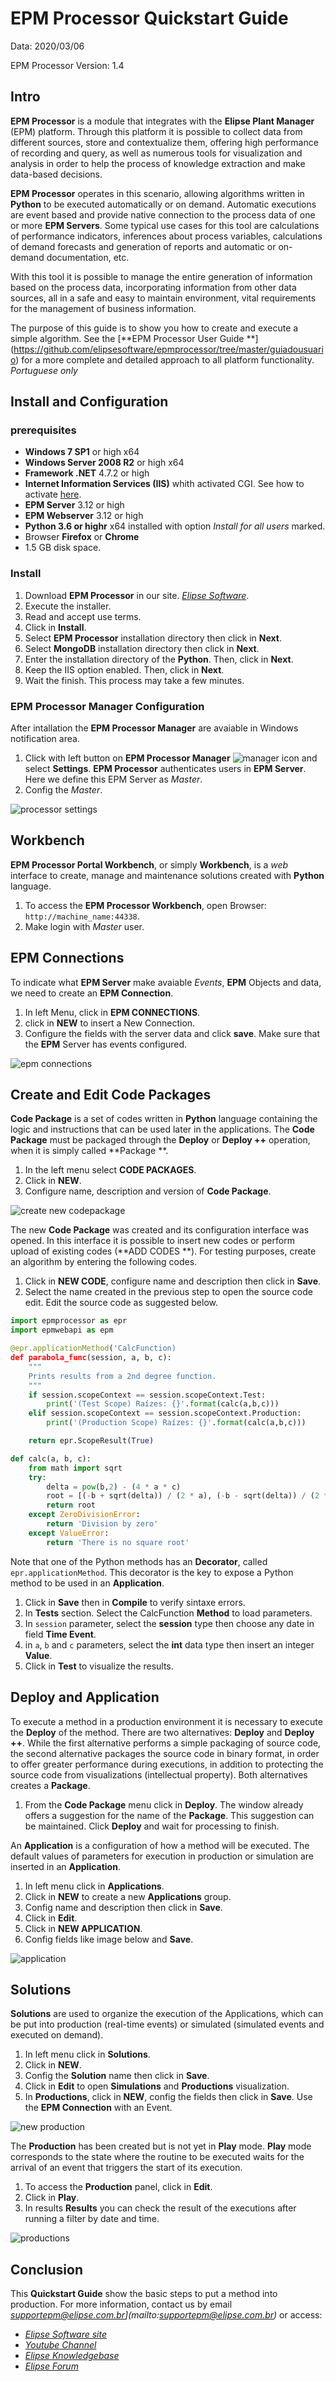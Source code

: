 # EPM Processor Quickstart Guide

Data: 2020/03/06

EPM Processor Version: 1.4

## Intro

**EPM Processor** is a module that integrates with the **Elipse Plant Manager** (EPM) platform. Through this platform it is possible to collect data from different sources, store and contextualize them, offering high performance of recording and query, as well as numerous tools for visualization and analysis in order to help the process of knowledge extraction and make data-based decisions.

**EPM Processor** operates in this scenario, allowing algorithms written in **Python** to be executed automatically or on demand. Automatic executions are event based and provide native connection to the process data of one or more **EPM Servers**. Some typical use cases for this tool are calculations of performance indicators, inferences about process variables, calculations of demand forecasts and generation of reports and automatic or on-demand documentation, etc.

With this tool it is possible to manage the entire generation of information based on the process data, incorporating information from other data sources, all in a safe and easy to maintain environment, vital requirements for the management of business information.

The purpose of this guide is to show you how to create and execute a simple algorithm. See the [**EPM Processor User Guide **] (https://github.com/elipsesoftware/epmprocessor/tree/master/guiadousuario) for a more complete and detailed approach to all platform functionality. *Portuguese only*

## Install and Configuration

### prerequisites

+ **Windows 7 SP1** or high x64
+ **Windows Server 2008 R2** or high x64
+ **Framework .NET** 4.7.2 or high
+ **Internet Information Services (IIS)** whith activated CGI. See how to activate [here](https://github.com/elipsesoftware/epmprocessor/blob/master/guiadousuario/EPMProcessorSuporte.md#como-ativar-o-cgi-no-iis-internet-information-services).
+ **EPM Server** 3.12 or high
+ **EPM Webserver** 3.12 or high
+ **Python 3.6 or highr** x64 installed with option *Install for all users* marked.
+ Browser **Firefox** or **Chrome**
+ 1.5 GB disk space.

### Install

1. Download **EPM Processor** in our site. *[Elipse Software](https://www.elipse.com.br/downloads)*.
2. Execute the installer. 
3. Read and accept use terms.
4. Click in **Install**.
5. Select **EPM Processor** installation directory then click in **Next**.
6. Select **MongoDB** installation directory then click in **Next**. 
4. Enter the installation directory of the **Python**. Then, click in **Next**.
5. Keep the IIS option enabled. Then, click in **Next**.
6. Wait the finish. This process may take a few minutes.

### EPM Processor Manager Configuration

After intallation the **EPM Processor Manager** are avaiable in Windows notification area. 

1. Click with left button on **EPM Processor Manager** ![manager icon](./images/manager_icon.PNG "EPM Processor Manager") and select  **Settings**. **EPM Processor** authenticates users in **EPM Server**. Here we define this EPM Server as *Master*.
2. Config the *Master*. 

![processor settings](./images/processor_settings.PNG "Configurações do EPM Processor")

## Workbench

**EPM Processor Portal Workbench**, or simply **Workbench**, is a *web* interface to create, manage and maintenance solutions created with   **Python** language.

1. To access the **EPM Processor Workbench**, open Browser: `http://machine_name:44338`.
2. Make login with *Master* user.

## EPM Connections

To indicate what **EPM Server**  make avaiable *Events*, **EPM** Objects and data, we need to create an  **EPM Connection**.

1. In left Menu, click in **EPM CONNECTIONS**.
2. click in **NEW** to insert a New Connection.
3. Configure the fields with the server data and click **save**. Make sure that the **EPM** Server has events configured.

![epm connections](./images/epm_connections.PNG "Criação de uma nova Connection")

## Create and Edit Code Packages

**Code Package** is a set of codes written in **Python** language containing the logic and instructions that can be used later in the applications. The **Code Package** must be packaged through the **Deploy** or **Deploy ++** operation, when it is simply called **Package **.

1. In the left menu select **CODE PACKAGES**.
2. Click in **NEW**.
3. Configure name, description and version of **Code Package**.

![create new codepackage](./images/creating_new_code_package.PNG "Criação de um novo Code Package")

The new **Code Package** was created and its configuration interface was opened. In this interface it is possible to insert new codes or perform upload of existing codes (**ADD CODES **). For testing purposes, create an algorithm by entering the following codes.

1. Click in **NEW CODE**, configure name and description then click in **Save**.
2. Select the name created in the previous step to open the source code edit. Edit the source code as suggested below.

```python
import epmprocessor as epr
import epmwebapi as epm

@epr.applicationMethod('CalcFunction)
def parabola_func(session, a, b, c):
    """
    Prints results from a 2nd degree function.
    """
    if session.scopeContext == session.scopeContext.Test:
        print('(Test Scope) Raízes: {}'.format(calc(a,b,c)))
    elif session.scopeContext == session.scopeContext.Production:
        print('(Production Scope) Raízes: {}'.format(calc(a,b,c)))

    return epr.ScopeResult(True)

def calc(a, b, c):
    from math import sqrt
    try:
        delta = pow(b,2) - (4 * a * c)
        root = [(-b + sqrt(delta)) / (2 * a), (-b - sqrt(delta)) / (2 * a )]
        return root
    except ZeroDivisionError:
        return 'Division by zero'
    except ValueError:
        return 'There is no square root'
```

Note that one of the Python methods has an **Decorator**, called `epr.applicationMethod`. This decorator is the key to expose a Python method to be used in an **Application**.

1. Click in **Save** then in **Compile** to verify sintaxe errors.
2. In  **Tests** section. Select the CalcFunction **Method** to load parameters.
3. In `session` parameter, select the **session** type then choose any date in field **Time Event**.
4. in `a`, `b` and `c` parameters, select the **int** data type then insert an integer **Value**.
5. Click in **Test** to visualize the results.

## Deploy and Application

To execute a method in a production environment it is necessary to execute the **Deploy** of the method. There are two alternatives: **Deploy** and **Deploy ++**. While the first alternative performs a simple packaging of source code, the second alternative packages the source code in binary format, in order to offer greater performance during executions, in addition to protecting the source code from visualizations (intellectual property). Both alternatives creates a **Package**.

1. From the **Code Package** menu click in **Deploy**. The window already offers a suggestion for the name of the **Package**. This suggestion can be maintained. Click **Deploy** and wait for processing to finish.

An **Application** is a configuration of how a method will be executed. The default values of parameters for execution in production or simulation are inserted in an **Application**.

1. In left menu click in **Applications**.
2. Click in **NEW** to create a new **Applications** group.
3. Config name and description then click in **Save**.
4. Click in **Edit**.
5. Click in **NEW APPLICATION**.
6. Config fields like image below and **Save**.

![application](./images/application.PNG "Criação de uma Application")

## Solutions

**Solutions** are used to organize the execution of the Applications, which can be put into production (real-time events) or simulated (simulated events and executed on demand).

1. In left menu click in **Solutions**.
2. Click in **NEW**.
3. Config the **Solution** name then click in **Save**.
4. Click in **Edit** to open **Simulations** and **Productions** visualization.
5. In **Productions**, click in **NEW**, config the fields then click in **Save**. Use the **EPM Connection** with an Event.

![new production](./images/new_production.PNG "Criação de uma Production")

The **Production** has been created but is not yet in **Play** mode. **Play** mode corresponds to the state where the routine to be executed waits for the arrival of an event that triggers the start of its execution.

1. To access the **Production** panel, click in **Edit**.
2. Click in **Play**.
3. In results **Results** you can check the result of the executions after running a filter by date and time.

![productions](./images/summary_productions.PNG "Resultados da execução de uma Production")

## Conclusion

This **Quickstart Guide** show the basic steps to put a method into production. For more information, contact us by email *supportepm@elipse.com.br](mailto:supportepm@elipse.com.br)* or access:

+ *[Elipse Software site](https://www.elipse.com)*
+ *[Youtube Channel](https://www.youtube.com/user/ElipseSoftware)*
+ *[Elipse Knowledgebase](https://kb.elipse.com.br)*
+ *[Elipse Forum](https://forum.elipse.com.br)*
